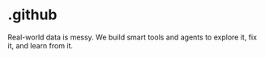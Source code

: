# .github
Real-world data is messy. We build smart tools and agents to explore it, fix it, and learn from it.

